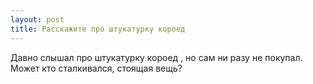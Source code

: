 ```yaml
---
layout: post 
title: Расскажите про штукатурку короед 
--- 
```

Давно слышал про штукатурку короед , но сам ни разу не покупал. Может кто сталкивался, стоящая вещь?